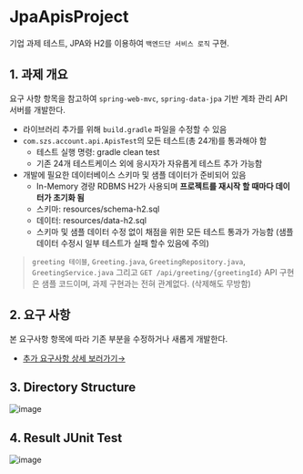 # JpaApisProject

기업 과제 테스트,
JPA와 H2를 이용하여 `백엔드단 서비스 로직` 구현.

## 1. 과제 개요

요구 사항 항목을 참고하여 `spring-web-mvc`, `spring-data-jpa` 기반 계좌 관리 API 서버를 개발한다.

- 라이브러리 추가를 위해 `build.gradle` 파일을 수정할 수 있음
- `com.szs.account.api.ApisTest`의 모든 테스트(총 24개)를 통과해야 함
    - 테스트 실행 명령: gradle clean test
    - 기존 24개 테스트케이스 외에 응시자가 자유롭게 테스트 추가 가능함
- 개발에 필요한 데이터베이스 스키마 및 샘플 데이터가 준비되어 있음
    - In-Memory 경량 RDBMS H2가 사용되며 **프로젝트를 재시작 할 때마다 데이터가 초기화 됨**
    - 스키마: resources/schema-h2.sql
    - 데이터: resources/data-h2.sql
    - 스키마 및 샘플 데이터 수정 없이 채점을 위한 모든 테스트 통과가 가능함 (샘플 데이터 수정시 일부 테스트가 실패 할수 있음에 주의)

> `greeting 테이블`, `Greeting.java`, `GreetingRepository.java`, `GreetingService.java` 그리고 `GET /api/greeting/{greetingId}` API 구현은 샘플 코드이며, 과제 구현과는 전혀 관계없다. (삭제해도 무방함)

## 2. 요구 사항

본 요구사항 항목에 따라 기존 부분을 수정하거나 새롭게 개발한다.

- [추가 요구사항 상세 보러가기→](https://github.com/Paransaik/JpaApisProject/tree/master/src/main/resources)

## 3. Directory Structure

![image](https://user-images.githubusercontent.com/30463982/203468251-4916d1f7-d6fc-42c0-865a-8a47964f0851.png)

## 4. Result JUnit Test

![image](https://user-images.githubusercontent.com/30463982/203468243-655df046-7039-492f-8598-762e6d88ff74.png)
